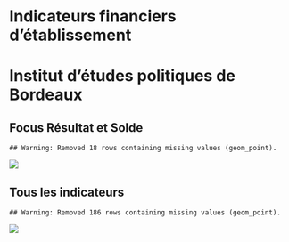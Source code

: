 Indicateurs financiers d’établissement
================

# Institut d’études politiques de Bordeaux

## Focus Résultat et Solde

    ## Warning: Removed 18 rows containing missing values (geom_point).

![](/home/julien/repo/cpesr/RFC/Finances/Etablissements/institut_d_études_politiques_de_bordeaux_files/figure-gfm/etab.focus-1.png)<!-- -->

## Tous les indicateurs

    ## Warning: Removed 186 rows containing missing values (geom_point).

![](/home/julien/repo/cpesr/RFC/Finances/Etablissements/institut_d_études_politiques_de_bordeaux_files/figure-gfm/etab-1.png)<!-- -->
